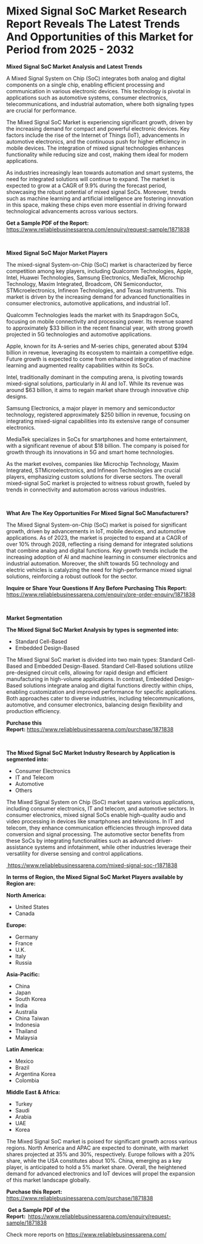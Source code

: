 <p><h1>Mixed Signal SoC Market Research Report Reveals The Latest Trends And Opportunities of this Market for Period from 2025 - 2032</h1></p><p><strong>Mixed Signal SoC Market Analysis and Latest Trends</strong></p>
<p><p>A Mixed Signal System on Chip (SoC) integrates both analog and digital components on a single chip, enabling efficient processing and communication in various electronic devices. This technology is pivotal in applications such as automotive systems, consumer electronics, telecommunications, and industrial automation, where both signaling types are crucial for performance.</p><p>The Mixed Signal SoC Market is experiencing significant growth, driven by the increasing demand for compact and powerful electronic devices. Key factors include the rise of the Internet of Things (IoT), advancements in automotive electronics, and the continuous push for higher efficiency in mobile devices. The integration of mixed signal technologies enhances functionality while reducing size and cost, making them ideal for modern applications. </p><p>As industries increasingly lean towards automation and smart systems, the need for integrated solutions will continue to expand. The market is expected to grow at a CAGR of 9.9% during the forecast period, showcasing the robust potential of mixed signal SoCs. Moreover, trends such as machine learning and artificial intelligence are fostering innovation in this space, making these chips even more essential in driving forward technological advancements across various sectors.</p></p>
<p><strong>Get a Sample PDF of the Report:&nbsp;</strong> <a href="https://www.reliablebusinessarena.com/enquiry/request-sample/1871838?utm_campaign=3017&utm_medium=2&utm_source=Github&utm_content=ia&utm_term=06042025&utm_id=mixed-signal-soc">https://www.reliablebusinessarena.com/enquiry/request-sample/1871838</a></p>
<p>&nbsp;</p>
<p><strong>Mixed Signal SoC Major Market Players</strong></p>
<p><p>The mixed-signal System-on-Chip (SoC) market is characterized by fierce competition among key players, including Qualcomm Technologies, Apple, Intel, Huawei Technologies, Samsung Electronics, MediaTek, Microchip Technology, Maxim Integrated, Broadcom, ON Semiconductor, STMicroelectronics, Infineon Technologies, and Texas Instruments. This market is driven by the increasing demand for advanced functionalities in consumer electronics, automotive applications, and industrial IoT.</p><p>Qualcomm Technologies leads the market with its Snapdragon SoCs, focusing on mobile connectivity and processing power. Its revenue soared to approximately $33 billion in the recent financial year, with strong growth projected in 5G technologies and automotive applications.</p><p>Apple, known for its A-series and M-series chips, generated about $394 billion in revenue, leveraging its ecosystem to maintain a competitive edge. Future growth is expected to come from enhanced integration of machine learning and augmented reality capabilities within its SoCs.</p><p>Intel, traditionally dominant in the computing arena, is pivoting towards mixed-signal solutions, particularly in AI and IoT. While its revenue was around $63 billion, it aims to regain market share through innovative chip designs.</p><p>Samsung Electronics, a major player in memory and semiconductor technology, registered approximately $250 billion in revenue, focusing on integrating mixed-signal capabilities into its extensive range of consumer electronics.</p><p>MediaTek specializes in SoCs for smartphones and home entertainment, with a significant revenue of about $18 billion. The company is poised for growth through its innovations in 5G and smart home technologies.</p><p>As the market evolves, companies like Microchip Technology, Maxim Integrated, STMicroelectronics, and Infineon Technologies are crucial players, emphasizing custom solutions for diverse sectors. The overall mixed-signal SoC market is projected to witness robust growth, fueled by trends in connectivity and automation across various industries.</p></p>
<p>&nbsp;</p>
<p><strong>What Are The Key Opportunities For Mixed Signal SoC Manufacturers?</strong></p>
<p><p>The Mixed Signal System-on-Chip (SoC) market is poised for significant growth, driven by advancements in IoT, mobile devices, and automotive applications. As of 2023, the market is projected to expand at a CAGR of over 10% through 2028, reflecting a rising demand for integrated solutions that combine analog and digital functions. Key growth trends include the increasing adoption of AI and machine learning in consumer electronics and industrial automation. Moreover, the shift towards 5G technology and electric vehicles is catalyzing the need for high-performance mixed signal solutions, reinforcing a robust outlook for the sector.</p></p>
<p><strong>Inquire or Share Your Questions If Any Before Purchasing This Report:</strong> <a href="https://www.reliablebusinessarena.com/enquiry/pre-order-enquiry/1871838?utm_campaign=3017&utm_medium=2&utm_source=Github&utm_content=ia&utm_term=06042025&utm_id=mixed-signal-soc">https://www.reliablebusinessarena.com/enquiry/pre-order-enquiry/1871838</a></p>
<p>&nbsp;</p>
<p><strong>Market Segmentation</strong></p>
<p><strong>The Mixed Signal SoC Market Analysis by types is segmented into:</strong></p>
<p><ul><li>Standard Cell-Based</li><li>Embedded Design-Based</li></ul></p>
<p><p>The Mixed Signal SoC market is divided into two main types: Standard Cell-Based and Embedded Design-Based. Standard Cell-Based solutions utilize pre-designed circuit cells, allowing for rapid design and efficient manufacturing in high-volume applications. In contrast, Embedded Design-Based solutions integrate analog and digital functions directly within chips, enabling customization and improved performance for specific applications. Both approaches cater to diverse industries, including telecommunications, automotive, and consumer electronics, balancing design flexibility and production efficiency.</p></p>
<p><strong>Purchase this Report:&nbsp;</strong><a href="https://www.reliablebusinessarena.com/purchase/1871838?utm_campaign=3017&utm_medium=2&utm_source=Github&utm_content=ia&utm_term=06042025&utm_id=mixed-signal-soc">https://www.reliablebusinessarena.com/purchase/1871838</a></p>
<p>&nbsp;</p>
<p><strong>The Mixed Signal SoC Market Industry Research by Application is segmented into:</strong></p>
<p><ul><li>Consumer Electronics</li><li>IT and Telecom</li><li>Automotive</li><li>Others</li></ul></p>
<p><p>The Mixed Signal System on Chip (SoC) market spans various applications, including consumer electronics, IT and telecom, and automotive sectors. In consumer electronics, mixed signal SoCs enable high-quality audio and video processing in devices like smartphones and televisions. In IT and telecom, they enhance communication efficiencies through improved data conversion and signal processing. The automotive sector benefits from these SoCs by integrating functionalities such as advanced driver-assistance systems and infotainment, while other industries leverage their versatility for diverse sensing and control applications.</p></p>
<p><a href="https://www.reliablebusinessarena.com/mixed-signal-soc-r1871838?utm_campaign=3017&utm_medium=2&utm_source=Github&utm_content=ia&utm_term=06042025&utm_id=mixed-signal-soc">&nbsp;https://www.reliablebusinessarena.com/mixed-signal-soc-r1871838</a></p>
<p><strong>In terms of Region, the Mixed Signal SoC Market Players available by Region are:</strong></p>
<p>
    <p> <strong> North America: </strong>
        <ul>
            <li>United States</li>
            <li>Canada</li>
        </ul>
        </p> 
    <p> <strong> Europe: </strong>
        <ul>
            <li>Germany</li>
            <li>France</li>
            <li>U.K.</li>
            <li>Italy</li>
            <li>Russia</li>
        </ul>
        </p> 
    <p> <strong> Asia-Pacific: </strong>
        <ul>
            <li>China</li>
            <li>Japan</li>
            <li>South Korea</li>
            <li>India</li>
            <li>Australia</li>
            <li>China Taiwan</li>
            <li>Indonesia</li>
            <li>Thailand</li>
            <li>Malaysia</li>
        </ul>
        </p> 
    <p> <strong> Latin America: </strong>
        <ul>
            <li>Mexico</li>
            <li>Brazil</li>
            <li>Argentina Korea</li>
            <li>Colombia</li>
        </ul>
        </p> 
    <p> <strong> Middle East & Africa: </strong>
        <ul>
            <li>Turkey</li>
            <li>Saudi</li>
            <li>Arabia</li>
            <li>UAE</li>
            <li>Korea</li>
        </ul>
    </p>
    </p>
<p><p>The Mixed Signal SoC market is poised for significant growth across various regions. North America and APAC are expected to dominate, with market shares projected at 35% and 30%, respectively. Europe follows with a 20% share, while the USA constitutes about 10%. China, emerging as a key player, is anticipated to hold a 5% market share. Overall, the heightened demand for advanced electronics and IoT devices will propel the expansion of this market landscape globally.</p></p>
<p><strong>Purchase this Report: </strong><a href="https://www.reliablebusinessarena.com/purchase/1871838?utm_campaign=3017&utm_medium=2&utm_source=Github&utm_content=ia&utm_term=06042025&utm_id=mixed-signal-soc">https://www.reliablebusinessarena.com/purchase/1871838</a></p>
<p>&nbsp;<strong>Get a Sample PDF of the Report:&nbsp;&nbsp;</strong><a href="https://www.reliablebusinessarena.com/enquiry/request-sample/1871838?utm_campaign=3017&utm_medium=2&utm_source=Github&utm_content=ia&utm_term=06042025&utm_id=mixed-signal-soc">https://www.reliablebusinessarena.com/enquiry/request-sample/1871838</a></p>
<p><strong></strong></p>
<p>Check more reports on <a href="https://www.reliablebusinessarena.com/?utm_campaign=3017&utm_medium=2&utm_source=Github&utm_content=ia&utm_term=06042025&utm_id=mixed-signal-soc">https://www.reliablebusinessarena.com/</a></p>